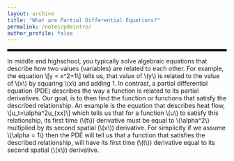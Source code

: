 ```yaml
---
layout: archive
title: "What are Partial Differential Equations?"
permalink: /notes/pdeintro/
author_profile: false
--- 
```

<hr style="border: 2px solid black;">

In middle and highschool, you typically solve algebraic equations that describe how two values (variables) are related to each other.
For example, the equation \\[y = x^2+1\\] tells us, that value of \\(y\\) is related to the value of \\(x\\) by squaring \\(x\\) and adding 1.
In contrast, a partial differential equation (PDE) describes the way a function is related to its partial derivatives.
Our goal, is to then find the function or functions that satisfy the described relationship. 
An example is the equation that describes heat flow, \\[u_t=\alpha^2u_{xx}\\] which tells us that for a function \\(u\\) to satisfy this relationship, its first time (\\(t\\)) derivative must be equal to \\(\alpha^2\\) multiplied by its second spatial (\\(x\\)) derivative. For simplicity if we assume \\(\alpha = 1\\) then the PDE will tell us that a function that satisfies the described relationship, will have its first time (\\(t\\)) derivative equal to its second spatial (\\(x\\)) derivative. 


